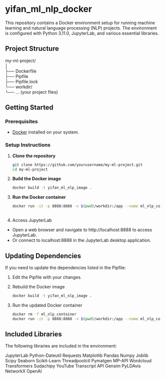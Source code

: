 # yifan_ml_nlp_docker
This repository contains a Docker environment setup for running machine learning and natural language processing (NLP) projects. The environment is configured with Python 3.11.0, JupyterLab, and various essential libraries.

## Project Structure

my-ml-project/  
│  
├── Dockerfile  
├── Pipfile  
├── Pipfile.lock  
└── workdir/  
    └── ... (your project files)


## Getting Started

### Prerequisites

- [Docker](https://www.docker.com/get-started) installed on your system.

### Setup Instructions

1. **Clone the repository**
   ```sh
   git clone https://github.com/yourusername/my-ml-project.git
   cd my-ml-project

2. **Build the Docker image**
   ```sh
   docker build -t yifan_ml_nlp_image .

3. **Run the Docker container**
   ```sh
   docker run -it -p 8888:8888 -v $(pwd)/workdir:/app --name ml_nlp_container yifan_ml_nlp_image
  
4. Access JupyterLab
- Open a web browser and navigate to http://localhost:8888 to access JupyterLab.
- Or connect to localhost:8888 in the JupyterLab desktop application.


## Updating Dependencies
If you need to update the dependencies listed in the Pipfile:

1. Edit the Pipfile with your changes.

2. Rebuild the Docker image
   ```sh
   docker build -t yifan_ml_nlp_image .
   
3. Run the updated Docker container
   ```sh
   docker rm -f ml_nlp_container
   docker run -it -p 8888:8888 -v $(pwd)/workdir:/app --name ml_nlp_container yifan_ml_nlp_image


## Included Libraries

The following libraries are included in the environment:

JupyterLab
Python-Dateutil
Requests
Matplotlib
Pandas
Numpy
Joblib
Scipy
Seaborn
Scikit-Learn
Threadpoolctl
Pymatgen
MP-API
Wordcloud
Transformers
Sudachipy
YouTube Transcript API
Gensim
PyLDAvis
NetworkX
OpenAI
